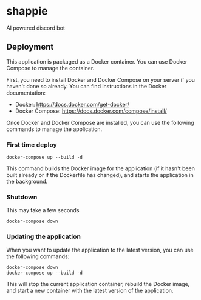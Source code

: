 # shappie
AI powered discord bot

## Deployment

This application is packaged as a Docker container. You can use Docker Compose to manage the container.

First, you need to install Docker and Docker Compose on your server if you haven't done so already. You can find instructions in the Docker documentation:

- Docker: https://docs.docker.com/get-docker/
- Docker Compose: https://docs.docker.com/compose/install/

Once Docker and Docker Compose are installed, you can use the following commands to manage the application.

### First time deploy
```shell
docker-compose up --build -d
```
This command builds the Docker image for the application (if it hasn't been built already or if the Dockerfile has changed), and starts the application in the background.

### Shutdown
This may take a few seconds
```shell
docker-compose down
```

### Updating the application
When you want to update the application to the latest version, you can use the following commands:

```shell
docker-compose down
docker-compose up --build -d
```

This will stop the current application container, rebuild the Docker image, and start a new container with the latest version of the application.
